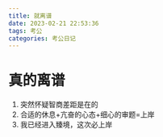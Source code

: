 ```yaml
---
title: 就离谱
date: 2023-02-21 22:53:36
tags: 考公
categories: 考公日记
---
```


# 真的离谱

1. 突然怀疑智商差距是在的
2. 合适的休息+亢奋的心态+细心的审题=上岸
3. 我已经进入臻境，这次必上岸